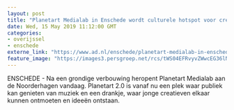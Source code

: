```yaml
---
layout: post
title: "Planetart Medialab in Enschede wordt culturele hotspot voor creatievelingen"
date: Wed, 15 May 2019 11:12:00 GMT
categories: 
- overijssel 
- enschede 
externe_link: "https://www.ad.nl/enschede/planetart-medialab-in-enschede-wordt-culturele-hotspot-voor-creatievelingen~a2853fd6/"
feature_image: "https://images3.persgroep.net/rcs/tWS04EFRvyvZWwcEG36lN6wWsXY/diocontent/148346379/_fitwidth/400/?appId=21791a8992982cd8da851550a453bd7f&quality=0.7"
---
```


ENSCHEDE - Na een grondige verbouwing heropent Planetart Medialab aan de Noorderhagen vandaag. Planetart 2.0 is vanaf nu een plek waar publiek kan genieten van muziek en een drankje, waar jonge creatieven elkaar kunnen ontmoeten en ideeën ontstaan.
